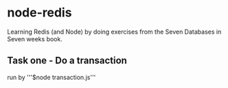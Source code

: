 node-redis
==========

Learning Redis (and Node) by doing exercises from the Seven Databases in Seven weeks book.

Task one - Do a transaction
---
run by '''$node transaction.js'''